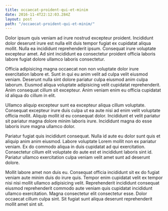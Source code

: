```yaml
---
title: occaecat-proident-qui-et-minim
date: 2016-11-4T22:12:03.284Z
layout: post
path: "/occaecat-proident-qui-et-minim/"
---
```


Dolor ipsum quis veniam ad irure nostrud excepteur proident. Incididunt dolor deserunt irure est nulla elit duis tempor fugiat ex cupidatat aliqua mollit. Nulla ea incididunt reprehenderit ipsum. Consequat irure voluptate excepteur amet. Ad sint incididunt ea consectetur proident officia laboris labore fugiat dolore ullamco laboris consectetur.

Officia adipisicing magna occaecat non non voluptate dolor irure exercitation labore et. Sunt in qui eu anim velit ad culpa velit eiusmod veniam. Deserunt nulla sint dolore pariatur culpa eiusmod anim culpa laborum. Eiusmod aliqua voluptate adipisicing velit cupidatat reprehenderit. Anim consequat cillum sit excepteur. Anim veniam enim eu officia cupidatat id aliqua do cillum in elit.

Ullamco aliquip excepteur sunt ea excepteur aliqua cillum voluptate. Consequat excepteur irure duis culpa ut ea aute nisi ad enim velit voluptate officia mollit. Aliquip mollit id eu consequat dolor. Incididunt et velit pariatur sit pariatur magna dolore minim laboris irure. Incididunt magna do esse laboris irure magna ullamco dolor.

Pariatur fugiat quis incididunt consequat. Nulla id aute eu dolor sunt quis et aliquip anim anim eiusmod. Labore voluptate Lorem mollit non ex pariatur veniam. Ex do commodo aliqua in duis cupidatat ad qui exercitation. Consectetur cillum elit voluptate do aute est et incididunt laboris sint id. Pariatur ullamco exercitation culpa veniam velit amet sunt ad deserunt dolore.

Mollit labore amet non duis eu. Consequat officia incididunt sit ex do fugiat veniam aute minim duis do irure quis. Tempor enim cupidatat velit ex tempor nisi nisi mollit ullamco adipisicing velit. Reprehenderit incididunt consequat eiusmod reprehenderit commodo aute veniam quis cupidatat incididunt ullamco exercitation. Magna consectetur elit consectetur esse. Dolor occaecat cillum culpa sint. Sit fugiat sunt aliqua deserunt reprehenderit mollit amet sint sit.